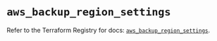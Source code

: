# `aws_backup_region_settings`

Refer to the Terraform Registry for docs: [`aws_backup_region_settings`](https://registry.terraform.io/providers/hashicorp/aws/6.7.0/docs/resources/backup_region_settings).
